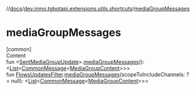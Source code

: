 //[docs](../../index.md)/[dev.inmo.tgbotapi.extensions.utils.shortcuts](index.md)/[mediaGroupMessages](media-group-messages.md)



# mediaGroupMessages  
[common]  
Content  
fun <[SentMediaGroupUpdate](../dev.inmo.tgbotapi.types.update.MediaGroupUpdates/-sent-media-group-update/index.md)>.[mediaGroupMessages](media-group-messages.md)(): <[List](https://kotlinlang.org/api/latest/jvm/stdlib/kotlin.collections/-list/index.html)<[CommonMessage](../dev.inmo.tgbotapi.types.message.abstracts/-common-message/index.md)<[MediaGroupContent](../dev.inmo.tgbotapi.types.message.content.abstracts/-media-group-content/index.md)>>>  
fun [FlowsUpdatesFilter](../dev.inmo.tgbotapi.updateshandlers/-flows-updates-filter/index.md).[mediaGroupMessages](media-group-messages.md)(scopeToIncludeChannels: ? = null): <[List](https://kotlinlang.org/api/latest/jvm/stdlib/kotlin.collections/-list/index.html)<[CommonMessage](../dev.inmo.tgbotapi.types.message.abstracts/-common-message/index.md)<[MediaGroupContent](../dev.inmo.tgbotapi.types.message.content.abstracts/-media-group-content/index.md)>>>  



